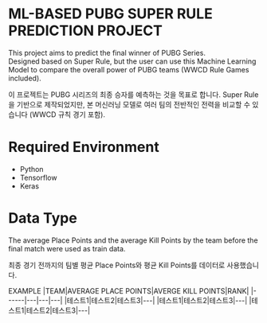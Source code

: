 # ML-BASED PUBG SUPER RULE PREDICTION PROJECT  

This project aims to predict the final winner of PUBG Series.  
Designed based on Super Rule, but the user can use this Machine Learning Model to compare the overall power of PUBG teams (WWCD Rule Games included).    
  
이 프로젝트는 PUBG 시리즈의 최종 승자를 예측하는 것을 목표로 합니다.
Super Rule을 기반으로 제작되었지만, 본 머신러닝 모델로 여러 팀의 전반적인 전력을 비교할 수 있습니다 (WWCD 규칙 경기 포함).  

# Required Environment  
- Python
- Tensorflow
- Keras
  
# Data Type  
The average Place Points and the average Kill Points by the team before the final match were used as train data.  

최종 경기 전까지의 팀별 평균 Place Points와 평균 Kill Points를 데이터로 사용했습니다.  
  
EXAMPLE
|TEAM|AVERAGE PLACE POINTS|AVERGE KILL POINTS|RANK|
|------|---|---|---|
|테스트1|테스트2|테스트3|---|
|테스트1|테스트2|테스트3|---|
|테스트1|테스트2|테스트3|---|
